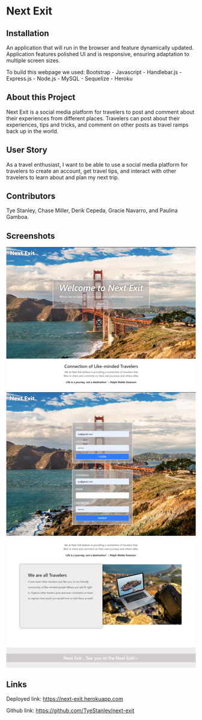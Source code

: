 # Next Exit

## Installation
An application that will run in the browser and feature dynamically updated. Application features polished UI and is responsive, ensuring adaptation to multiple screen sizes.

To build this webpage we used: Bootstrap - Javascript - Handlebar.js - Express.js - Node.js - MySQL - Sequelize - Heroku

## About this Project
Next Exit is a social media platform for travelers to post and comment about their experiences from different places. Travelers can post about their experiences, tips and tricks, and comment on other posts as travel ramps back up in the world. 

## User Story
As a travel enthusiast, I want to be able to use a social media platform for travelers to create an account, get travel tips, and interact with other travelers to learn about and plan my next trip.

## Contributors
Tye Stanley, Chase Miller, Derik Cepeda, Gracie Navarro, and Paulina Gamboa.

## Screenshots

![This image shows the home page and login.](./public/images/screenshot-1.png)

![This image shows the login and signup.](./public/images/screenshot-2.png)

![This image shows the footer.](./public/images/screenshot-3.png)

## Links
Deployed link: https://next-exit.herokuapp.com

Github link: https://github.com/TyeStanley/next-exit

